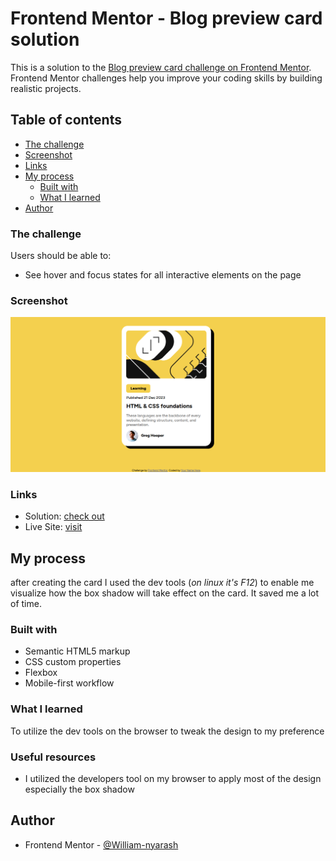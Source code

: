 # Frontend Mentor - Blog preview card solution

This is a solution to the [Blog preview card challenge on Frontend Mentor](https://www.frontendmentor.io/challenges/blog-preview-card-ckPaj01IcS). Frontend Mentor challenges help you improve your coding skills by building realistic projects. 

## Table of contents

  - [The challenge](#the-challenge)
  - [Screenshot](#screenshot)
  - [Links](#links)
- [My process](#my-process)
  - [Built with](#built-with)
  - [What I learned](#what-i-learned)
- [Author](#author)


### The challenge

Users should be able to:

- See hover and focus states for all interactive elements on the page

### Screenshot

![blog card](./screenshot.png)


### Links

- Solution: [check out](https://github.com/William-nyarash/frontend-mentors.git)
- Live Site: [visit](https://blog-card-dz8s.onrender.com)

## My process
after creating the card I used the dev tools (*on linux it's F12*) to enable me visualize  how the box shadow will take effect on the card. It saved me a lot of time.

### Built with

- Semantic HTML5 markup
- CSS custom properties
- Flexbox
- Mobile-first workflow

### What I learned

To utilize the dev tools on the browser to tweak the design to  my preference

### Useful resources

- I utilized the developers tool on my browser to apply most of the design especially the box shadow
## Author
- Frontend Mentor - [@William-nyarash](https://www.frontendmentor.io/profile/william-nyarash)


